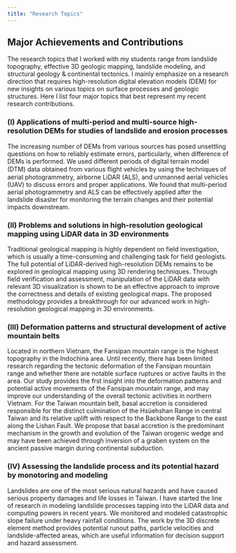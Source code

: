 ```yaml
---
title: "Research Topics"
---
```

## Major Achievements and Contributions  
The research topics that I worked with my students range from landslide topography, effective 3D geologic mapping, landslide modeling, and structural geology & continental tectonics. I mainly emphasize on a research direction that requires high-resolution digital elevation models (DEM) for new insights on various topics on surface processes and geologic structures. Here I list four major topics that best represent my recent research contributions.   
  
### (I) Applications of multi-period and multi-source high-resolution DEMs for studies of landslide and erosion processes   
The increasing number of DEMs from various sources has posed unsettling questions on how to reliably estimate errors, particularly, when difference of DEMs is performed. We used different periods of digital terrain model (DTM) data obtained from various ﬂight vehicles by using the techniques of aerial photogrammetry, airborne LiDAR (ALS), and unmanned aerial vehicles (UAV) to discuss errors and proper applications. We found that multi-period aerial photogrammetry and ALS can be effectively applied after the landslide disaster for monitoring the terrain changes and their potential impacts downstream.   
  
### (II) Problems and solutions in high-resolution geological mapping using LiDAR data in 3D environments 
Traditional geological mapping is highly dependent on field investigation, which is usually a time-consuming and challenging task for field geologists. The full potential of LiDAR-derived high-resolution DEMs remains to be explored in geological mapping using 3D rendering techniques. Through field verification and assessment, manipulation of the LiDAR data with relevant 3D visualization is shown to be an effective approach to improve the correctness and details of existing geological maps. The proposed methodology provides a breakthrough for our advanced work in high-resolution geological mapping in 3D environments.  
  
### (III) Deformation patterns and structural development of active mountain belts  
Located in northern Vietnam, the Fansipan mountain range is the highest topography in the Indochina area. Until recently, there has been limited research regarding the tectonic deformation of the Fansipan mountain range and whether there are notable surface ruptures or active faults in the area. Our study provides the frst insight into the deformation patterns and potential active movements of the Fansipan mountain range, and may improve our understanding of the overall tectonic activities in northern Vietnam. For the Taiwan mountain belt, basal accretion is considered responsible for the distinct culmination of the Hsüehshan Range in central Taiwan and its relative uplift with respect to the Backbone Range to the east along the Lishan Fault. We propose that basal accretion is the predominant mechanism in the growth and evolution of the Taiwan orogenic wedge and may have been achieved through inversion of a graben system on the ancient passive margin during continental subduction. 
  
### (IV) Assessing the landslide process and its potential hazard by monotoring and modeling
Landslides are one of the most serious natural hazards and have caused serious property damages and life losses in Taiwan. I have started the line of research in modeling landslide processes tapping into the LiDAR data and computing powers in recent years. We monitored and modeled catastrophic slope failure under heavy rainfall conditions. The work by the 3D discrete element method provides potential runout paths, particle velocities and landslide-affected areas, which are useful information for decision support and hazard assessment. 

